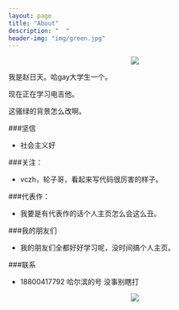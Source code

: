 ```yaml
---
layout: page
title: "About"
description: "  "
header-img: "img/green.jpg"
---
```



<center>
    <p><img src="http://7xlfkx.com1.z0.glb.clouddn.com/white2.jpg" align="center"></p>
</center>

我是赵日天。哈gay大学生一个。

现在正在学习电吉他。

这骚绿的背景怎么改啊。

###坚信


- 社会主义好


###关注：


- vczh，轮子哥，看起来写代码很厉害的样子。



###代表作：

- 我要是有代表作的话个人主页怎么会这么丑。


###我的朋友们

- 我的朋友们全都好好学习呢，没时间搞个人主页。

###联系

- 18800417792 哈尔滨的号 没事别瞎打


<center>
    <p><img src="http://i173.photobucket.com/albums/w63/cnfeat/2015-08-29-2_zpsqj7po8eo.png" align="center"></p>
</center>






